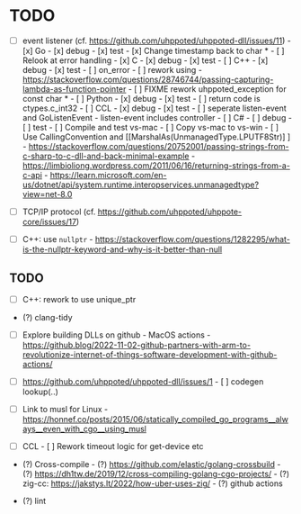 # TODO

- [ ] event listener (cf. https://github.com/uhppoted/uhppoted-dll/issues/11)
      - [x] Go
            - [x] debug
            - [x] test
            - [x] Change timestamp back to char *
            - [ ] Relook at error handling
      - [x] C
            - [x] debug
            - [x] test
      - [ ] C++
            - [x] debug
            - [x] test
            - [ ] on_error
            - [ ] rework using <functional>
                  - https://stackoverflow.com/questions/28746744/passing-capturing-lambda-as-function-pointer
            - [ ] FIXME rework uhppoted_exception for const char *
      - [ ] Python
            - [x] debug
            - [x] test
            - [ ] return code is ctypes.c_int32
      - [ ] CCL
            - [x] debug
            - [x] test
            - [ ] seperate listen-event and GoListenEvent
                  - listen-event includes controller
      - [ ] C#
            - [ ] debug
            - [ ] test
            - [ ] Compile and test vs-mac
            - [ ] Copy vs-mac to vs-win
            - [ ] Use CallingConvention and [[MarshalAs(UnmanagedType.LPUTF8Str)] ]
                  - https://stackoverflow.com/questions/20752001/passing-strings-from-c-sharp-to-c-dll-and-back-minimal-example
                  - https://limbioliong.wordpress.com/2011/06/16/returning-strings-from-a-c-api
                  - https://learn.microsoft.com/en-us/dotnet/api/system.runtime.interopservices.unmanagedtype?view=net-8.0

- [ ] TCP/IP protocol (cf. https://github.com/uhppoted/uhppote-core/issues/17)

- [ ] C++: use `nullptr`
      - https://stackoverflow.com/questions/1282295/what-is-the-nullptr-keyword-and-why-is-it-better-than-null

## TODO

- [ ] C++: rework to use unique_ptr
- (?) clang-tidy

- [ ] Explore building DLLs on github
      - MacOS actions
      - https://github.blog/2022-11-02-github-partners-with-arm-to-revolutionize-internet-of-things-software-development-with-github-actions/

- [ ] https://github.com/uhppoted/uhppoted-dll/issues/1
      - [ ] codegen lookup(..)

- [ ] Link to musl for Linux
      - https://honnef.co/posts/2015/06/statically_compiled_go_programs__always__even_with_cgo__using_musl

- [ ] CCL
      - [ ] Rework timeout logic for get-device etc

- (?) Cross-compile
      - (?) https://github.com/elastic/golang-crossbuild
      - (?) https://dh1tw.de/2019/12/cross-compiling-golang-cgo-projects/
      - (?) zig-cc: https://jakstys.lt/2022/how-uber-uses-zig/
      - (?) github actions

- (?) lint

